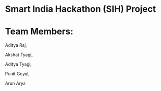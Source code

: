 # Smart India Hackathon (SIH) Project
#  Team Members:

Aditya Raj,

Akshat Tyagi,

Aditya Tyagi,

Punit Goyal,

Arun Arya
